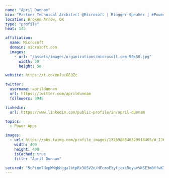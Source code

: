 ```yaml
---
name: "April Dunnam"
bio: "Partner Technical Architect @Microsoft | Blogger-Speaker | #PowerApps, #PowerAutomate, #Office365, #SharePoint | #WIT | #Karaoke Queen"
location: Broken Arrow, OK
type: "profile"
heat: 145

affiliation:
  name: Microsoft
  domain: microsoft.com
  images:
    - url: "/assets/images/organizations/microsoft.com-50x50.jpg"
      width: 50
      height: 50

website: https://t.co/enJuiGEQZc

twitter:
  username: aprildunnam
  url: https://twitter.com/aprildunnam
  followers: 9948

linkedin:
  url: https://www.linkedin.com/public-profile/in/april-dunnam

topics:
  - Power Apps

images:
  - url: https://pbs.twimg.com/profile_images/1326986540329918465/W_IJ6Ih2_400x400.jpg
    width: 400
    height: 400
    isCached: true
    title: "April Dunnam"

secured: "5cPinm7HxpWNqbHggalbtpRx3USV2n/HFcmoEYytjcxcReyavVKSE3m0ffwK74MkCK/dOFNK+d08diOvzm+VoTrOHiNgtWGYnn2peddperype3KO+9q5qTS9XuKJ1jHHpsMISEdbMy3NW1Sq+j+Nqn2l8sq6rkE1IXiB1nCcZmNGhIB8qpTVtQDvHtDdous+q0kbb/Rw0guhD1OUmeS8+0CcMqH5oyp84cZ3UBbR9oLF0aeKdJCqW1JFh3FGtl2amibSuT3UujkwBog8m+CKEh+PocvFs1LOK19DvyHVPQ9wP8kvQBCv7SKKyZnEzf37bWtJkxkO55xOlRr9iBNRedRzAEqcHEyxQcjzYmv+XGq3M2pjJBg0OC7ttEC98052ja59Gx6ZqPv+z4TrDKTqnibksiBV/lGINYpD5685/bk=;lkGi/yp+vgPpJykRoU/Viw=="
---
```


